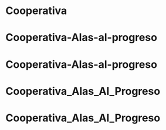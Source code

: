 # Cooperativa
# Cooperativa-Alas-al-progreso
# Cooperativa-Alas-al-progreso
# Cooperativa_Alas_Al_Progreso
# Cooperativa_Alas_Al_Progreso
